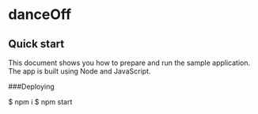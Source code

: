# danceOff

## Quick start

This document shows you how to prepare and run the sample application. The app is built using Node and JavaScript.

###Deploying

$ npm i
$ npm start
